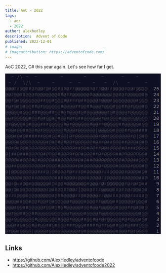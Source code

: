 ```yaml
---
title: AoC - 2022
tags:
  - aoc
  - 2022
author: alexhedley
description:  Advent of Code
published: 2022-12-01
# image: 
# imageattribution: https://adventofcode.com/
---
```


<!-- # Advent of Code - 2022 -->

<?# Markdown ?>
<?!^ "./../includes/posts/aoc.md" /?>
<?#/ Markdown ?>

AoC 2022, C# this year again. Let's see how far I get.

![2022](images/aoc/aoc_2022.png "2022")

## Links

- https://github.com/AlexHedley/adventofcode
- https://github.com/AlexHedley/adventofcode2022